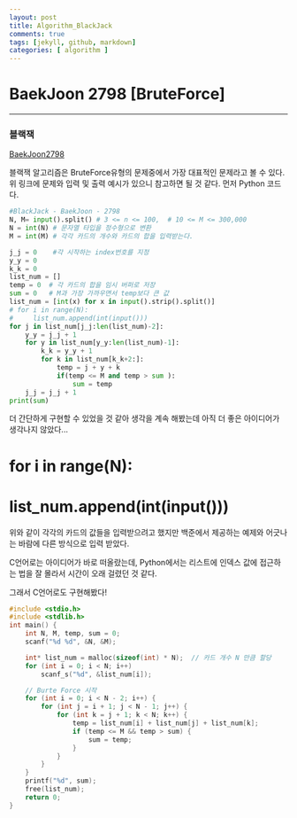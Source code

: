 ```yaml
---
layout: post
title: Algorithm_BlackJack
comments: true
tags: [jekyll, github, markdown]
categories: [ algorithm ]
---
```


# BaekJoon 2798 [BruteForce]
___

### 블랙잭

[BaekJoon2798](https://www.acmicpc.net/problem/2798)

블랙잭 알고리즘은 BruteForce유형의 문제중에서 가장 대표적인 문제라고 볼 수 있다.
위 링크에 문제와 입력 및 출력 예시가 있으니 참고하면 될 것 같다.
먼저 Python 코드다.

```python
#BlackJack - BaekJoon - 2798
N, M= input().split() # 3 <= n <= 100,  # 10 <= M <= 300,000
N = int(N) # 문자열 타입을 정수형으로 변환
M = int(M) # 각각 카드의 개수와 카드의 합을 입력받는다.

j_j = 0    #각 시작하는 index번호를 지정
y_y = 0
k_k = 0
list_num = []
temp = 0  # 각 카드의 합을 임시 버퍼로 저장
sum = 0   # M과 가장 가까우면서 temp보다 큰 값
list_num = [int(x) for x in input().strip().split()]
# for i in range(N):
#     list_num.append(int(input()))
for j in list_num[j_j:len(list_num)-2]:
    y_y = j_j + 1
    for y in list_num[y_y:len(list_num)-1]:
        k_k = y_y + 1
        for k in list_num[k_k+2:]:
            temp = j + y + k
            if(temp <= M and temp > sum ):
                sum = temp
    j_j = j_j + 1    
print(sum)      
```
더 간단하게 구현할 수 있었을 것 같아 생각을 계속 해봤는데 아직 더 좋은 아이디어가 생각나지 않았다...
 # for i in range(N):
 #     list_num.append(int(input()))
위와 같이 각각의 카드의 값들을 입력받으려고 했지만 백준에서 제공하는 예제와 어긋나는 바람에 다른 방식으로 입력 받았다.

C언어로는 아이디어가 바로 떠올랐는데, Python에서는 리스트에 인덱스 값에 접근하는 법을 잘 몰라서 시간이 오래 걸렸던 것 같다.

그래서 C언어로도 구현해봤다!

```c
#include <stdio.h>
#include <stdlib.h>
int main() {
	int N, M, temp, sum = 0;
	scanf("%d %d", &N, &M);

	int* list_num = malloc(sizeof(int) * N);  // 카드 개수 N 만큼 할당
	for (int i = 0; i < N; i++)
		scanf_s("%d", &list_num[i]);

	// Burte Force 시작
	for (int i = 0; i < N - 2; i++) {
		for (int j = i + 1; j < N - 1; j++) {
			for (int k = j + 1; k < N; k++) {
				temp = list_num[i] + list_num[j] + list_num[k];
				if (temp <= M && temp > sum) {
					sum = temp;
				}
			}
		}
	}
	printf("%d", sum);
	free(list_num);
	return 0;
}
```
